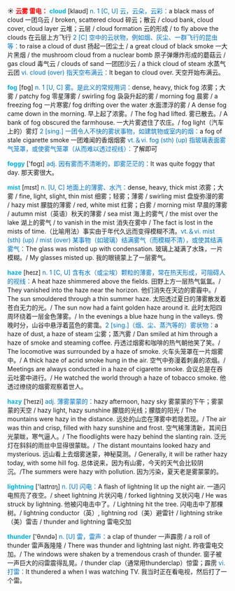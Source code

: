 ☀ <font color="red">**云雾 雷电：**</font>
<font color="sky blue">**cloud**</font> [klaʊd] 
<font color="#0070c0">n. 1 [C, U] 云，云朵，云彩：</font>a black mass of cloud 一团乌云 / broken, scattered cloud 碎云；散云 / cloud bank, cloud cover, cloud layer 云堆；云层 / cloud formation 云的形成 / to fly above the clouds 在云层上方飞行 <font color="#0070c0">2 [C] 空中的云状物，例如烟、灰尘、一群飞行的昆虫等：</font>to raise a cloud of dust 扬起一团尘土 / a great cloud of black smoke 一大片黑烟 / the mushroom cloud from a nuclear bomb 原子弹爆炸形成的蘑菇云 / gas cloud 毒气云 / clouds of sand 一团团沙云 / a thick cloud of steam 水蒸气云团 <font color="#0070c0">vi. cloud (over) 指天空布满云：</font>It began to cloud over. 天空开始布满云。

<font color="sky blue">**fog**</font> [fɒɡ] 
<font color="#0070c0">n. 1 [U, C] 雾。是此义的常规用词：</font>dense, heavy, thick fog 浓雾；大雾 / patchy fog 零星薄雾 / swirling fog 袅袅升起的雾 / morning fog 晨雾 / a freezing fog 一片寒雾/ fog drifting over the water 水面漂浮的雾 / A dense fog came down in the morning. 早上起了浓雾。/ The fog had lifted. 雾已散去。/ A bank of fog obscured the farmhouse. 一大片雾遮住了农庄。/ fog light（汽车上的）雾灯 <font color="#0070c0">2 [sing.] 一团令人不快的雾状事物，如建筑物或室内的烟：</font>a fog of stale cigarette smoke 一团难闻的香烟烟雾 <font color="#0070c0">vt.＆vi. fog (sth) (up) 指玻璃表面雾气笼罩，或使雾气笼罩（从而难以透过视线）：</font>了解即可

<font color="sky blue">**foggy**</font> ['fɒɡɪ] 
<font color="#0070c0">adj. 因有雾而不清晰的，即雾茫茫的：</font>It was quite foggy that day. 那天雾很大。

<font color="sky blue">**mist**</font> [mɪst] 
<font color="#0070c0">n. [U, C] 地面上的薄雾、水汽：</font>dense, heavy, thick mist 浓雾；大雾 / fine, light, slight, thin mist 细雾；轻雾；薄雾 / swirling mist 盘旋弥漫的雾 / hazy mist 朦胧的薄雾 / red, white mist 红雾；白雾 / morning mist 早晨的薄雾 / autumn mist（英语）秋天的薄雾 / sea mist 海上的雾气 / the mist over the lake 湖上的雾气 / to vanish in the mist 消失在雾中 / The fact is lost in the mists of time.（比喻用法）事实由于年代久远而变得模糊不清。<font color="#0070c0">vt.＆vi. mist (sth) (up) / mist (over) 某事物（如玻璃）结满雾气（而模糊不清），或使其结满雾气：</font>The glass was misted up with condensation. 玻璃上凝满了水珠，一片模糊。/ My glasses misted up. 我的眼镜蒙上了一层雾气。
           
<font color="sky blue">**haze**</font> [heɪz]
<font color="#0070c0">n. 1 [C, U] 含有水（或尘埃）颗粒的薄雾，常在热天形成，可阻碍人的视线：</font>A heat haze shimmered above the fields. 田野上方一层热气氤氲。/ They vanished into the haze near the horizon. 他们消失在天边的雾霾中。/ The sun smouldered through a thin summer haze. 太阳透过夏日的薄雾散发着苍白无力的光。/ The sun now had a faint golden haze around it. 此时太阳四周环绕着一层金色薄雾。/ In the evenings a blue haze hung in the valleys. 傍晚时分，山谷中悬浮着蓝色的雾霭。<font color="#0070c0">2 [sing.]（烟、尘、蒸汽等的）雾状物：</font>a haze of dust, a haze of steam 尘雾；蒸汽雾 / Dan smiled at him through a haze of smoke and steaming coffee. 丹透过烟雾和咖啡的热气朝他笑了笑。/ The locomotive was surrounded by a haze of smoke. 火车头笼罩在一片烟雾中。/ A thick haze of acrid smoke hung in the air. 空气中弥漫着刺鼻的浓烟。/ Meetings are always conducted in a haze of cigarette smoke. 会议总是在吞云吐雾中进行。/ He watched the world through a haze of tobacco smoke. 他透过缭绕的烟雾观察着世人。
           
<font color="sky blue">**hazy**</font> [ˈheɪzi]
<font color="#0070c0">adj. 薄雾蒙蒙的：</font>hazy afternoon, hazy sky 雾蒙蒙的下午；雾蒙蒙的天空 / hazy light, hazy sunshine 朦胧的光线；朦胧的阳光 / The mountains were hazy in the distance. 远处的山峦在薄雾中若隐若现。/ The air was thin and crisp, filled with hazy sunshine and frost. 空气稀薄清新，其间日光蒙眬，寒气逼人。/ The floodlights were hazy behind the slanting rain. 泛光灯在斜斜的雨丝中显得很蒙眬。/ The distant mountains looked hazy and mysterious. 远山看上去烟雾迷蒙，神秘莫测。/ Generally, it will be rather hazy today, with some hill fog. 总体说来，因为有山雾，今天的天气会比较阴沉。/The summers were hazy with pollution. 因为污染，夏天老是雾蒙蒙的。

<font color="sky blue">**lightning**</font> ['laɪtnɪŋ] 
<font color="#0070c0">n. [U] 闪电：</font>A flash of lightning lit up the night air. 一道闪电照亮了夜空。/ sheet lightning 片状闪电 / forked lightning 叉状闪电 / He was struck by lightning. 他被闪电击中了。/ Lightning hit the tree. 闪电击中了那棵树。/ lightning conductor（英）, lightning rod（美）避雷针 / lightning strike（美）雷击 / thunder and lightning 雷电交加

<font color="sky blue">**thunder**</font> ['θʌndə] 
<font color="#0070c0">n. [U] 雷，雷声：</font>a clap of thunder 一声霹雳 / a roll of thunder 雷声轰隆隆 / There was thunder and lightning last night. 昨夜雷电交加。/ The windows were shaken by a tremendous crash of thunder. 窗子被一声巨大的闷雷震得乱晃。/ thunder clap（通常用thunderclap）惊雷；霹雳 <font color="#0070c0">vi. 打雷：</font>It thundered a when I was watching TV. 我当时正在看电视，然后打了一个雷。
